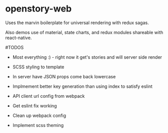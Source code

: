 # openstory-web

Uses the marvin boilerplate for universal rendering with redux sagas. 

Also demos use of material, state charts, and redux modules shareable with react-native.

#TODOS
* Most everything :) - right now it get's stories and will server side render
* SCSS styling to template
* In server have JSON props come back lowercase
* Implmement better key generation than using index to satisfy eslint
* API client url config from webpack
* Get eslint fix working
* Clean up webpack config

* Implement scss theming
